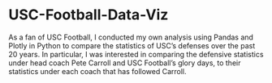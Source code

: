 # USC-Football-Data-Viz
As a fan of USC Football, I conducted my own analysis using Pandas and Plotly 
in Python to compare the statistics of USC’s defenses over the past 20 years. 
In particular, I was interested in comparing the defensive statistics under head coach 
Pete Carroll and USC Football’s glory days, to their statistics under each coach 
that has followed Carroll.
